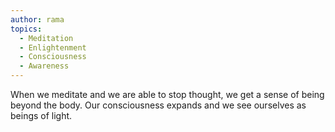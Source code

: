 ```yaml
---
author: rama
topics:
  - Meditation
  - Enlightenment
  - Consciousness
  - Awareness
---
```


When we meditate and we are able to stop thought, we get a sense of being beyond the body. Our consciousness expands and we see ourselves as beings of light.
